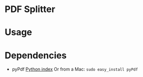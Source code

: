 # PDF Splitter

# Usage

# Dependencies

- pyPdf [Python index](https://pypi.python.org/pypi/pyPdf/1.13)
Or from a Mac: `sudo easy_install pyPdf`
